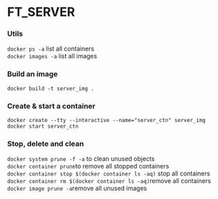 # FT_SERVER

### Utils
`docker ps -a` list all containers <br />
`docker images -a` list all images <br />

### Build an image
`docker build -t server_img .`

### Create & start a container
`docker create --tty --interactive --name="server_ctn" server_img` <br />
`docker start server_ctn`

### Stop, delete and clean
`docker system prune -f -a` to clean unused objects <br />
`docker container prune`to remove all stopped containers <br />
`docker container stop $(docker container ls -aq)` stop all containers <br />
`docker container rm $(docker container ls -aq)`remove all containers <br />
`docker image prune -a`remove all unused images <br />